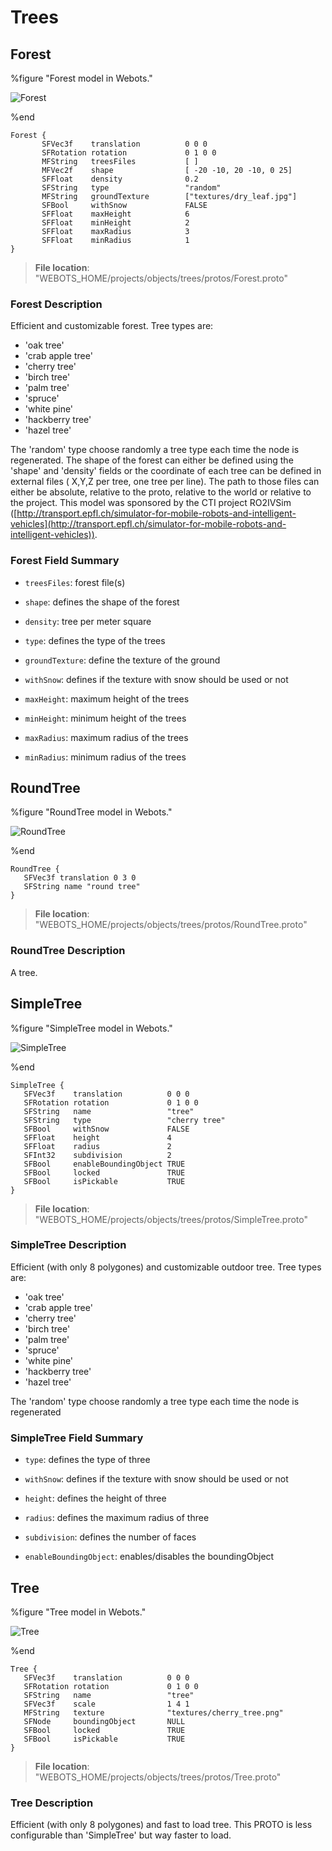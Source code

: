# Trees

## Forest

%figure "Forest model in Webots."

![Forest](images/objects/trees/Forest/model.png)

%end

```
Forest {
       SFVec3f    translation          0 0 0
       SFRotation rotation             0 1 0 0
       MFString   treesFiles           [ ]                       
       MFVec2f    shape                [ -20 -10, 20 -10, 0 25]  
       SFFloat    density              0.2                       
       SFString   type                 "random"                  
       MFString   groundTexture        ["textures/dry_leaf.jpg"] 
       SFBool     withSnow             FALSE                     
       SFFloat    maxHeight            6                         
       SFFloat    minHeight            2                         
       SFFloat    maxRadius            3                         
       SFFloat    minRadius            1                         
}
```

> **File location**: "WEBOTS\_HOME/projects/objects/trees/protos/Forest.proto"

### Forest Description

Efficient and customizable forest.
Tree types are:
- 'oak tree'
- 'crab apple tree'
- 'cherry tree'
- 'birch tree'
- 'palm tree'
- 'spruce'
- 'white pine'
- 'hackberry tree'
- 'hazel tree'

The 'random' type choose randomly a tree type each time the node is regenerated.
The shape of the forest can either be defined using the 'shape' and 'density' fields or the coordinate of each tree can be defined in external files ( X,Y,Z per tree, one tree per line).
The path to those files can either be absolute, relative to the proto, relative to the world or relative to the project.
This model was sponsored by the CTI project RO2IVSim ([http://transport.epfl.ch/simulator-for-mobile-robots-and-intelligent-vehicles](http://transport.epfl.ch/simulator-for-mobile-robots-and-intelligent-vehicles)).

### Forest Field Summary

- `treesFiles`: forest file(s)

- `shape`: defines the shape of the forest

- `density`: tree per meter square

- `type`: defines the type of the trees

- `groundTexture`: define the texture of the ground

- `withSnow`: defines if the texture with snow should be used or not

- `maxHeight`: maximum height of the trees

- `minHeight`: minimum height of the trees

- `maxRadius`: maximum radius of the trees

- `minRadius`: minimum radius of the trees

## RoundTree

%figure "RoundTree model in Webots."

![RoundTree](images/objects/trees/RoundTree/model.png)

%end

```
RoundTree {
   SFVec3f translation 0 3 0
   SFString name "round tree"
}
```

> **File location**: "WEBOTS\_HOME/projects/objects/trees/protos/RoundTree.proto"

### RoundTree Description

A tree.

## SimpleTree

%figure "SimpleTree model in Webots."

![SimpleTree](images/objects/trees/SimpleTree/model.png)

%end

```
SimpleTree {
   SFVec3f    translation          0 0 0
   SFRotation rotation             0 1 0 0
   SFString   name                 "tree"
   SFString   type                 "cherry tree"   
   SFBool     withSnow             FALSE           
   SFFloat    height               4               
   SFFloat    radius               2               
   SFInt32    subdivision          2               
   SFBool     enableBoundingObject TRUE            
   SFBool     locked               TRUE
   SFBool     isPickable           TRUE
}
```

> **File location**: "WEBOTS\_HOME/projects/objects/trees/protos/SimpleTree.proto"

### SimpleTree Description

Efficient (with only 8 polygones) and customizable outdoor tree.
Tree types are:
- 'oak tree'
- 'crab apple tree'
- 'cherry tree'
- 'birch tree'
- 'palm tree'
- 'spruce'
- 'white pine'
- 'hackberry tree'
- 'hazel tree'

The 'random' type choose randomly a tree type each time the node is regenerated

### SimpleTree Field Summary

- `type`: defines the type of three

- `withSnow`: defines if the texture with snow should be used or not

- `height`: defines the height of three

- `radius`: defines the maximum radius of three

- `subdivision`: defines the number of faces

- `enableBoundingObject`: enables/disables the boundingObject

## Tree

%figure "Tree model in Webots."

![Tree](images/objects/trees/Tree/model.png)

%end

```
Tree {
   SFVec3f    translation          0 0 0
   SFRotation rotation             0 1 0 0
   SFString   name                 "tree"
   SFVec3f    scale                1 4 1
   MFString   texture              "textures/cherry_tree.png"
   SFNode     boundingObject       NULL
   SFBool     locked               TRUE
   SFBool     isPickable           TRUE
}
```

> **File location**: "WEBOTS\_HOME/projects/objects/trees/protos/Tree.proto"

### Tree Description

Efficient (with only 8 polygones) and fast to load tree.
This PROTO is less configurable than 'SimpleTree' but way faster to load.

